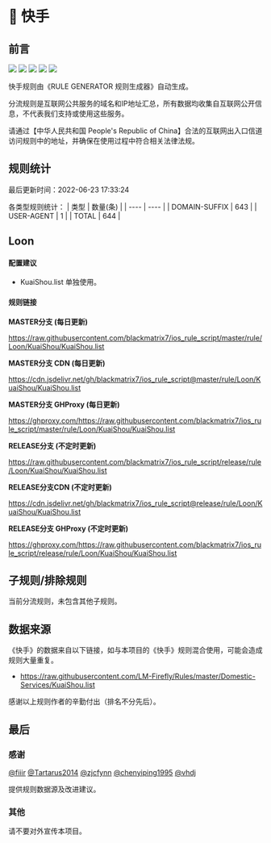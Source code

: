 # 🧸 快手

## 前言

![](https://shields.io/badge/-移除重复规则-ff69b4) ![](https://shields.io/badge/-DOMAIN与DOMAIN--SUFFIX合并-green) ![](https://shields.io/badge/-DOMAIN--SUFFIX间合并-critical) ![](https://shields.io/badge/-DOMAIN--SUFFIX与DOMAIN--KEYWORD合并-blue) ![](https://shields.io/badge/-IP--CIDR(6)合并-blueviolet) 

快手规则由《RULE GENERATOR 规则生成器》自动生成。

分流规则是互联网公共服务的域名和IP地址汇总，所有数据均收集自互联网公开信息，不代表我们支持或使用这些服务。

请通过【中华人民共和国 People's Republic of China】合法的互联网出入口信道访问规则中的地址，并确保在使用过程中符合相关法律法规。

## 规则统计

最后更新时间：2022-06-23 17:33:24

各类型规则统计：
| 类型 | 数量(条)  | 
| ---- | ----  |
| DOMAIN-SUFFIX | 643  | 
| USER-AGENT | 1  | 
| TOTAL | 644  | 


## Loon 

#### 配置建议
- KuaiShou.list 单独使用。

#### 规则链接
**MASTER分支 (每日更新)**

https://raw.githubusercontent.com/blackmatrix7/ios_rule_script/master/rule/Loon/KuaiShou/KuaiShou.list

**MASTER分支 CDN (每日更新)**

https://cdn.jsdelivr.net/gh/blackmatrix7/ios_rule_script@master/rule/Loon/KuaiShou/KuaiShou.list

**MASTER分支 GHProxy (每日更新)**

https://ghproxy.com/https://raw.githubusercontent.com/blackmatrix7/ios_rule_script/master/rule/Loon/KuaiShou/KuaiShou.list

**RELEASE分支 (不定时更新)**

https://raw.githubusercontent.com/blackmatrix7/ios_rule_script/release/rule/Loon/KuaiShou/KuaiShou.list

**RELEASE分支CDN (不定时更新)**

https://cdn.jsdelivr.net/gh/blackmatrix7/ios_rule_script@release/rule/Loon/KuaiShou/KuaiShou.list

**RELEASE分支 GHProxy (不定时更新)**

https://ghproxy.com/https://raw.githubusercontent.com/blackmatrix7/ios_rule_script/release/rule/Loon/KuaiShou/KuaiShou.list

## 子规则/排除规则


当前分流规则，未包含其他子规则。

## 数据来源

《快手》的数据来自以下链接，如与本项目的《快手》规则混合使用，可能会造成规则大量重复。

- https://raw.githubusercontent.com/LM-Firefly/Rules/master/Domestic-Services/KuaiShou.list


感谢以上规则作者的辛勤付出（排名不分先后）。

## 最后

### 感谢

[@fiiir](https://github.com/fiiir) [@Tartarus2014](https://github.com/Tartarus2014) [@zjcfynn](https://github.com/zjcfynn) [@chenyiping1995](https://github.com/chenyiping1995) [@vhdj](https://github.com/vhdj)

提供规则数据源及改进建议。

### 其他

请不要对外宣传本项目。